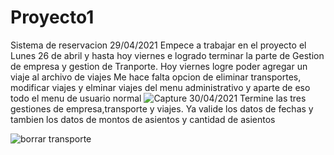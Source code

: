 # Proyecto1
Sistema de reservacion
29/04/2021
Empece a trabajar en el proyecto el Lunes 26 de abril y hasta hoy viernes e logrado terminar la parte de Gestion de empresa y gestion de Tranporte. 
Hoy viernes logre poder agregar un viaje al archivo de viajes
Me hace falta opcion de eliminar transportes, modificar viajes y elminar viajes del menu administrativo y aparte de eso todo el menu de usuario normal
![Capture](https://user-images.githubusercontent.com/83445439/116656794-85a83700-a94a-11eb-830a-c15728d27e09.PNG)
30/04/2021
Termine las tres gestiones de empresa,transporte y viajes. Ya valide los datos de fechas y tambien los datos de montos de asientos y cantidad de asientos

![borrar transporte](https://user-images.githubusercontent.com/83445439/116773079-74296280-aa10-11eb-8508-6e6b24ac3ebb.PNG)
